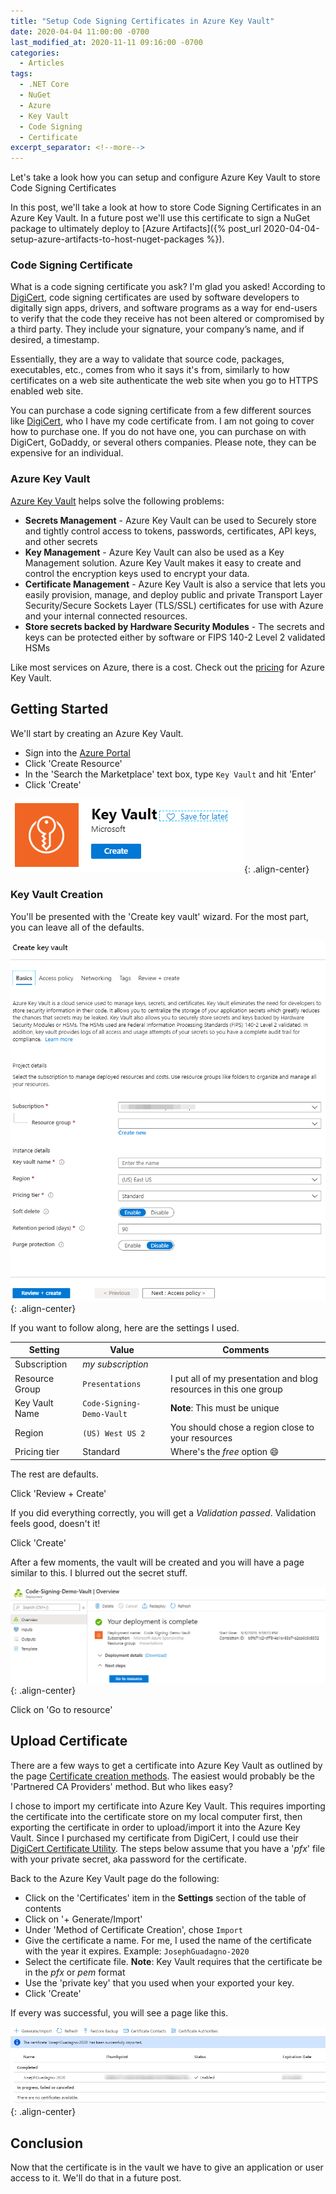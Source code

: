 ```yaml
---
title: "Setup Code Signing Certificates in Azure Key Vault"
date: 2020-04-04 11:00:00 -0700
last_modified_at: 2020-11-11 09:16:00 -0700
categories:
  - Articles
tags:
  - .NET Core
  - NuGet
  - Azure
  - Key Vault
  - Code Signing
  - Certificate
excerpt_separator: <!--more-->
---
```

Let's take a look how you can setup and configure Azure Key Vault to store Code Signing Certificates
<!--more-->

In this post, we'll take a look at how to store Code Signing Certificates in an Azure Key Vault.  In a future post we'll use this certificate to sign a NuGet package to ultimately deploy to [Azure Artifacts]({% post_url 2020-04-04-setup-azure-artifacts-to-host-nuget-packages %}).

### Code Signing Certificate

What is a code signing certificate you ask? I'm glad you asked! According to [DigiCert](https://digicert.com/code-signing/), code signing certificates are used by software developers to digitally sign apps, drivers, and software programs as a way for end-users to verify that the code they receive has not been altered or compromised by a third party. They include your signature, your company’s name, and if desired, a timestamp.

Essentially, they are a way to validate that source code, packages, executables, etc., comes from who it says it's from, similarly to how certificates on a web site authenticate the web site when you go to HTTPS enabled web site.

You can purchase a code signing certificate from a few different sources like [DigiCert](https://digicert.com/code-signing/), who I have my code certificate from.  I am not going to cover how to purchase one.  If you do not have one, you can purchase on with DigiCert, GoDaddy, or several others companies.  Please note, they can be expensive for an individual.

### Azure Key Vault

[Azure Key Vault](https://docs.microsoft.com/en-us/azure/key-vault/key-vault-overview) helps solve the following problems:

* **Secrets Management** - Azure Key Vault can be used to Securely store and tightly control access to tokens, passwords, certificates, API keys, and other secrets
* **Key Management** - Azure Key Vault can also be used as a Key Management solution. Azure Key Vault makes it easy to create and control the encryption keys used to encrypt your data.
* **Certificate Management** - Azure Key Vault is also a service that lets you easily provision, manage, and deploy public and private Transport Layer Security/Secure Sockets Layer (TLS/SSL) certificates for use with Azure and your internal connected resources.
* **Store secrets backed by Hardware Security Modules** - The secrets and keys can be protected either by software or FIPS 140-2 Level 2 validated HSMs

Like most services on Azure, there is a cost.  Check out the [pricing](https://azure.microsoft.com/en-us/pricing/details/key-vault/?WT.mc_id=AZ-MVP-4024623) for Azure Key Vault.

## Getting Started

We'll start by creating an Azure Key Vault. 

* Sign into the [Azure Portal](https://portal.azure.com#home)
* Click 'Create Resource'
* In the 'Search the Marketplace' text box, type `Key Vault` and hit 'Enter'
* Click 'Create'

![Setup Code Signing Certificates - Key Vault Create](/assets/images/posts/code-sign-key-vault-create.png){: .align-center}

### Key Vault Creation

You'll be presented with the 'Create key vault' wizard.  For the most part, you can leave all of the defaults.

![Setup Code Signing Certificates - Key Vault Creation](/assets/images/posts/code-sign-key-vault-creation.png){: .align-center}

If you want to follow along, here are the settings I used.

| Setting | Value | Comments |
| --- | --- | --- |
| Subscription | *my subscription* | |
| Resource Group | `Presentations` | I put all of my presentation and blog resources in this one group |
| Key Vault Name | `Code-Signing-Demo-Vault` | **Note**: This must be unique |
| Region | `(US) West US 2` | You should chose a region close to your resources |
| Pricing tier | Standard | Where's the *free* option :smile: |

The rest are defaults.

Click 'Review + Create'

If you did everything correctly, you will get a *Validation passed*.  Validation feels good, doesn't it!

Click 'Create'

After a few moments, the vault will be created and you will have a page similar to this.  I blurred out the secret stuff.

![Setup Code Signing Certificates - Key Vault Overview](/assets/images/posts/code-sign-key-vault-overview.png){: .align-center}

Click on 'Go to resource'

## Upload Certificate

There are a few ways to get a certificate into Azure Key Vault as outlined by the page [Certificate creation methods](https://docs.microsoft.com/en-us/azure/key-vault/create-certificate).  The easiest would probably be the 'Partnered CA Providers' method.  But who likes easy?

I chose to import my certificate into Azure Key Vault. This requires importing the certificate into the certificate store on my local computer first, then exporting the certificate in order to upload/import it into the Azure Key Vault. Since I purchased my certificate from DigiCert, I could use their [DigiCert Certificate Utility](https://www.digicert.com/kb/code-signing/import-export-authenticode-code-signing-certificates.htm). The steps below assume that you have a '*pfx*' file with your private secret, aka password for the certificate.

Back to the Azure Key Vault page do the following:

* Click on the 'Certificates' item in the **Settings** section of the table of contents
* Click on '+ Generate/Import'
* Under 'Method of Certificate Creation', chose `Import`
* Give the certificate a name.  For me, I used the name of the certificate with the year it expires.  Example: `JosephGuadagno-2020`
* Select the certificate file. **Note**: Key Vault requires that the certificate be in the *pfx* or *pem* format
* Use the 'private key' that you used when your exported your key.
* Click 'Create'

If every was successful, you will see a page like this.

![Setup Code Signing Certificates - Key Vault Successfully Imported Certificate](/assets/images/posts/code-sign-key-vault-certificate-import-success.png){: .align-center}

## Conclusion

Now that the certificate is in the vault we have to give an application or user access to it.  We'll do that in a future post.
